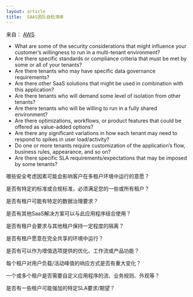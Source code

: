 ```yaml
---
layout: article
title:  SAAS团队自检清单
---
```


来自：
[AWS](https://amazonaws-china.com/cn/blogs/apn/modeling-saas-tenant-profiles-on-aws/)


- What are some of the security considerations that might influence your customer’s willingness to run in a multi-tenant environment?
- Are there specific standards or compliance criteria that must be met by some or all of your tenants?
- Are there tenants who may have specific data governance requirements?
- Are there other SaaS solutions that might be used in combination with this application?
- Are there tenants who will demand some level of isolation from other tenants?
- Are there tenants who will be willing to run in a fully shared environment?
- Are there optimizations, workflows, or product features that could be offered as value-added options?
- Are there any significant variations in how each tenant may need to respond to spikes in user load/activity?
- Do one or more tenants require customization of the application’s flow, business rules, appearance, and so on?
- Are there specific SLA requirements/expectations that may be imposed by some tenants?


哪些安全考虑因素可能会影响客户在多租户环境中运行的意愿？

是否有特定的标准或合规标准，必须满足您的一些或所有租户？

是否有租户可能有特定的数据治理要求？

是否有其他SaaS解决方案可以与此应用程序结合使用？

是否有租户会要求与其他租户保持一定程度的隔离？

是否有租户愿意在完全共享的环境中运行？

是否有可以作为增值选项提供的优化、工作流或产品功能？

每个租户对用户负载/活动峰值的响应方式是否有重大变化？

一个或多个租户是否需要自定义应用程序的流、业务规则、外观等？

是否有一些租户可能强加的特定SLA要求/期望？